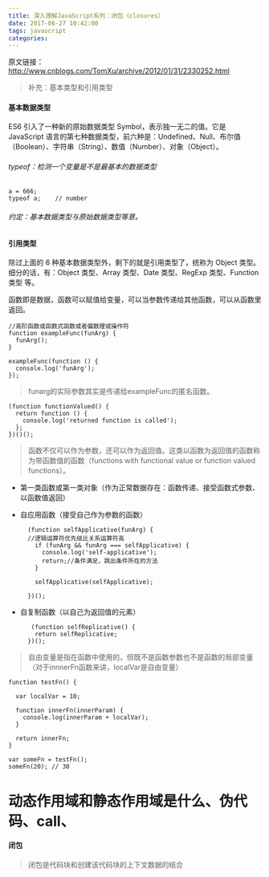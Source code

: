 ```yaml
---
title: 深入理解JavaScript系列：闭包（closures）
date: 2017-06-27 10:42:00
tags: javascript
categories: 
---
```

原文链接：http://www.cnblogs.com/TomXu/archive/2012/01/31/2330252.html

>补充：基本类型和引用类型

#### 基本数据类型

ES6 引入了一种新的原始数据类型 Symbol，表示独一无二的值。它是 JavaScript 语言的第七种数据类型，前六种是：Undefined、Null、布尔值（Boolean）、字符串（String）、数值（Number）、对象（Object）。
###### typeof：检测一个变量是不是最基本的数据类型

	a = 666;
	typeof a;    // number 

###### 约定：基本数据类型与原始数据类型等意。

#### 引用类型

除过上面的 6 种基本数据类型外，剩下的就是引用类型了，统称为 Object 类型。细分的话，有：Object 类型、Array 类型、Date 类型、RegExp 类型、Function 类型 等。


函数即是数据，函数可以赋值给变量，可以当参数传递给其他函数，可以从函数里返回。

	//高阶函数或函数式函数或者偏数理或操作符
	function exampleFunc(funArg) {
	  funArg();
	}
	
	exampleFunc(function () {
	  console.log('funArg');
	});

>funarg的实际参数其实是传递给exampleFunc的匿名函数。


	(function functionValued() {
	  return function () {
	    console.log('returned function is called');
	  };
	})()();

>函数不仅可以作为参数，还可以作为返回值。这类以函数为返回值的函数称为带函数值的函数（functions with functional value or function valued functions）。

* 第一类函数或第一类对象（作为正常数据存在：函数传递、接受函数式参数、以函数值返回）
* 自应用函数（接受自己作为参数的函数）


		(function selfApplicative(funArg) {
		//逻辑运算符优先级比关系运算符高
		  if (funArg && funArg === selfApplicative) {
		    console.log('self-applicative');
		    return;//条件满足，跳出条件所在的方法
		  }
		
		  selfApplicative(selfApplicative);
		
		})();


* 自复制函数（以自己为返回值的元素）

		 (function selfReplicative() {
		  return selfReplicative;
		})();

>自由变量是指在函数中使用的，但既不是函数参数也不是函数的局部变量（对于innnerFn函数来讲，localVar是自由变量）

	function testFn() {
	
	  var localVar = 10;
	
	  function innerFn(innerParam) {
	    console.log(innerParam + localVar);
	  }
	
	  return innerFn;
	}
	
	var someFn = testFn();
	someFn(20); // 30
# 动态作用域和静态作用域是什么、伪代码、call、

#### 闭包

>闭包是代码块和创建该代码块的上下文数据的结合